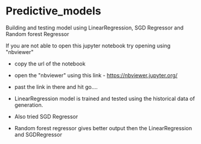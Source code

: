 # Predictive_models

Building and testing model using LinearRegression, SGD Regressor and Random forest Regressor

 If you are not able to open this jupyter notebook try opening using "nbviewer"
- copy the url of the notebook 
- open the "nbviewer" using this link - https://nbviewer.jupyter.org/
- past the link in there and hit go....

- LinearRegression model is trained and tested using the historical data of generation.
- Also tried SGD Regressor 

- Random forest regressor gives better output then the LinearRegression and SGDRegressor 


